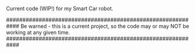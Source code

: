 Current code (WIP!) for my Smart Car robot.

############################################################
Be warned - this is a current project, so the code may or
  may NOT be working at any given time.
############################################################

